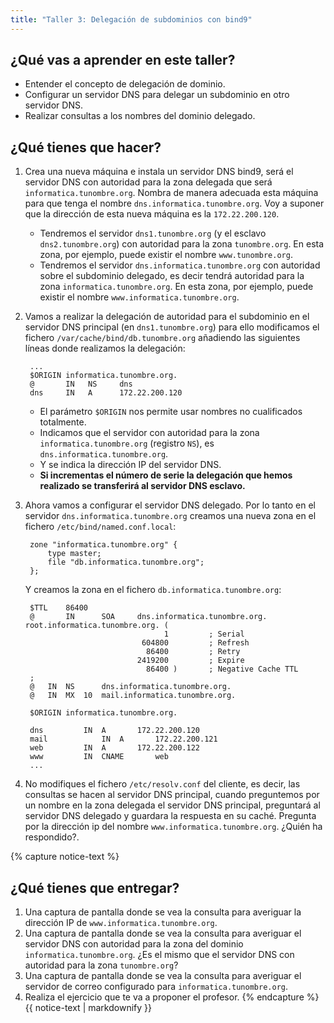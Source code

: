 ```yaml
---
title: "Taller 3: Delegación de subdominios con bind9"
---
```


## ¿Qué vas a aprender en este taller?

* Entender el concepto de delegación de dominio.
* Configurar un servidor DNS para delegar un subdominio en otro servidor DNS.
* Realizar consultas a los nombres del dominio delegado.

## ¿Qué tienes que hacer?

1. Crea una nueva máquina e instala un servidor DNS bind9, será el servidor DNS con autoridad para la zona delegada que será `informatica.tunombre.org`. Nombra de manera adecuada esta máquina para que tenga el nombre `dns.informatica.tunombre.org`. Voy a suponer que la dirección de esta nueva máquina es la `172.22.200.120`.

	* Tendremos el servidor `dns1.tunombre.org` (y el esclavo `dns2.tunombre.org`) con autoridad para la zona `tunombre.org`. En esta zona, por ejemplo, puede existir el nombre `www.tunombre.org`.
	* Tendremos el servidor `dns.informatica.tunombre.org` con autoridad sobre el subdominio delegado, es decir tendrá autoridad para la zona `informatica.tunombre.org`.  En esta zona, por ejemplo, puede existir el nombre `www.informatica.tunombre.org`.

2. Vamos a realizar la delegación de autoridad para el subdominio en el servidor DNS principal (en `dns1.tunombre.org`) para ello modificamos el fichero `/var/cache/bind/db.tunombre.org` añadiendo las siguientes líneas donde realizamos la delegación:

		...
		$ORIGIN informatica.tunombre.org.
		@		IN	 NS		dns
		dns 	IN	 A 		172.22.200.120

	* El parámetro `$ORIGIN` nos permite usar nombres no cualificados totalmente.
	* Indicamos que el servidor con autoridad para la zona `informatica.tunombre.org` (registro `NS`), es `dns.informatica.tunombre.org`.
	* Y se indica la dirección IP del servidor DNS.
	* **Si incrementas el número de serie la delegación que hemos realizado se transferirá al servidor DNS esclavo.**
	
3. Ahora vamos a configurar el servidor DNS delegado. Por lo tanto en el servidor `dns.informatica.tunombre.org` creamos una nueva zona en el fichero `/etc/bind/named.conf.local`:

		zone "informatica.tunombre.org" {
			type master;
			file "db.informatica.tunombre.org";
		};

	Y creamos la zona en el fichero `db.informatica.tunombre.org`:

		$TTL    86400
		@       IN      SOA     dns.informatica.tunombre.org. root.informatica.tunombre.org. (
		                              1         ; Serial
		                         604800         ; Refresh
		                          86400         ; Retry
		                        2419200         ; Expire
		                          86400 )       ; Negative Cache TTL
		;
		@	IN	NS		dns.informatica.tunombre.org.
		@	IN	MX	10	mail.informatica.tunombre.org.

		$ORIGIN informatica.tunombre.org.

		dns			IN	A		172.22.200.120
		mail			IN	A		172.22.200.121 
		web			IN	A 		172.22.200.122
		www			IN 	CNAME 		web
		...


4. No modifiques el fichero `/etc/resolv.conf` del cliente, es decir, las consultas se hacen al servidor DNS principal, cuando preguntemos por un nombre en la zona delegada el servidor DNS principal, preguntará al servidor DNS delegado y guardara la respuesta en su caché. Pregunta por la dirección ip del nombre `www.informatica.tunombre.org`. ¿Quién ha respondido?. 

{% capture notice-text %}	
## ¿Qué tienes que entregar?

1. Una captura de pantalla donde se vea la consulta para averiguar la dirección IP de `www.informatica.tunombre.org`.
2. Una captura de pantalla donde se vea la consulta para averiguar el servidor DNS con autoridad para la zona del dominio `informatica.tunombre.org`. ¿Es el mismo que el servidor DNS con autoridad para la zona `tunombre.org`?
3. Una captura de pantalla donde se vea la consulta para averiguar el servidor de correo configurado para `informatica.tunombre.org`.
4. Realiza el ejercicio que te va a proponer el profesor.
{% endcapture %}<div class="notice--info">{{ notice-text | markdownify }}</div>		
